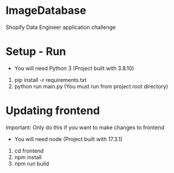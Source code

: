 # ImageDatabase
Shopify Data Engineer application challenge

# Setup - Run
* You will need Python 3 (Project built with 3.8.10)

1. pip install -r requirements.txt
2. python run main.py (You must run from project root directory)

# Updating frontend
Important: Only do this if you want to make changes to frontend

* You will need node (Project built with 17.3.1)
1. cd frontend
2. npm install
3. npm run build